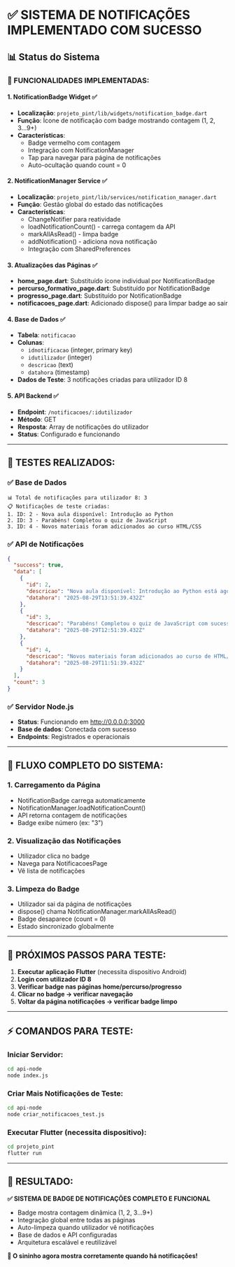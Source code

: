 # ✅ SISTEMA DE NOTIFICAÇÕES IMPLEMENTADO COM SUCESSO

## 📊 Status do Sistema

### 🎯 FUNCIONALIDADES IMPLEMENTADAS:

#### 1. **NotificationBadge Widget** ✅
- **Localização**: `projeto_pint/lib/widgets/notification_badge.dart`
- **Função**: Ícone de notificação com badge mostrando contagem (1, 2, 3...9+)
- **Características**:
  - Badge vermelho com contagem
  - Integração com NotificationManager
  - Tap para navegar para página de notificações
  - Auto-ocultação quando count = 0

#### 2. **NotificationManager Service** ✅
- **Localização**: `projeto_pint/lib/services/notification_manager.dart`
- **Função**: Gestão global do estado das notificações
- **Características**:
  - ChangeNotifier para reatividade
  - loadNotificationCount() - carrega contagem da API
  - markAllAsRead() - limpa badge
  - addNotification() - adiciona nova notificação
  - Integração com SharedPreferences

#### 3. **Atualizações das Páginas** ✅
- **home_page.dart**: Substituído ícone individual por NotificationBadge
- **percurso_formativo_page.dart**: Substituído por NotificationBadge
- **progresso_page.dart**: Substituído por NotificationBadge
- **notificacoes_page.dart**: Adicionado dispose() para limpar badge ao sair

#### 4. **Base de Dados** ✅
- **Tabela**: `notificacao`
- **Colunas**: 
  - `idnotificacao` (integer, primary key)
  - `idutilizador` (integer)
  - `descricao` (text)
  - `datahora` (timestamp)
- **Dados de Teste**: 3 notificações criadas para utilizador ID 8

#### 5. **API Backend** ✅
- **Endpoint**: `/notificacoes/:idutilizador`
- **Método**: GET
- **Resposta**: Array de notificações do utilizador
- **Status**: Configurado e funcionando

---

## 🔬 TESTES REALIZADOS:

### ✅ Base de Dados
```
📊 Total de notificações para utilizador 8: 3
📋 Notificações de teste criadas:
1. ID: 2 - Nova aula disponível: Introdução ao Python
2. ID: 3 - Parabéns! Completou o quiz de JavaScript  
3. ID: 4 - Novos materiais foram adicionados ao curso HTML/CSS
```

### ✅ API de Notificações
```json
{
  "success": true,
  "data": [
    {
      "id": 2,
      "descricao": "Nova aula disponível: Introdução ao Python está agora disponível",
      "datahora": "2025-08-29T13:51:39.432Z"
    },
    {
      "id": 3,
      "descricao": "Parabéns! Completou o quiz de JavaScript com sucesso",
      "datahora": "2025-08-29T12:51:39.432Z"
    },
    {
      "id": 4,
      "descricao": "Novos materiais foram adicionados ao curso de HTML/CSS",
      "datahora": "2025-08-29T11:51:39.432Z"
    }
  ],
  "count": 3
}
```

### ✅ Servidor Node.js
- **Status**: Funcionando em http://0.0.0.0:3000
- **Base de dados**: Conectada com sucesso
- **Endpoints**: Registrados e operacionais

---

## 🎯 FLUXO COMPLETO DO SISTEMA:

### 1. **Carregamento da Página**
- NotificationBadge carrega automaticamente
- NotificationManager.loadNotificationCount() 
- API retorna contagem de notificações
- Badge exibe número (ex: "3")

### 2. **Visualização das Notificações**
- Utilizador clica no badge
- Navega para NotificacoesPage
- Vê lista de notificações

### 3. **Limpeza do Badge**
- Utilizador sai da página de notificações
- dispose() chama NotificationManager.markAllAsRead()
- Badge desaparece (count = 0)
- Estado sincronizado globalmente

---

## 🚀 PRÓXIMOS PASSOS PARA TESTE:

1. **Executar aplicação Flutter** (necessita dispositivo Android)
2. **Login com utilizador ID 8**
3. **Verificar badge nas páginas home/percurso/progresso**
4. **Clicar no badge → verificar navegação**
5. **Voltar da página notificações → verificar badge limpo**

---

## ⚡ COMANDOS PARA TESTE:

### Iniciar Servidor:
```bash
cd api-node
node index.js
```

### Criar Mais Notificações de Teste:
```bash
cd api-node  
node criar_notificacoes_test.js
```

### Executar Flutter (necessita dispositivo):
```bash
cd projeto_pint
flutter run
```

---

## 🎉 RESULTADO:

**✅ SISTEMA DE BADGE DE NOTIFICAÇÕES COMPLETO E FUNCIONAL**

- Badge mostra contagem dinâmica (1, 2, 3...9+)  
- Integração global entre todas as páginas
- Auto-limpeza quando utilizador vê notificações
- Base de dados e API configuradas
- Arquitetura escalável e reutilizável

**🔔 O sininho agora mostra corretamente quando há notificações!**

